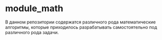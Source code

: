 # module_math
В данном репозитории содержатся различного рода математические алгоритмы, которые приходилось разрабатывать самостоятельно под различного рода задачи.
